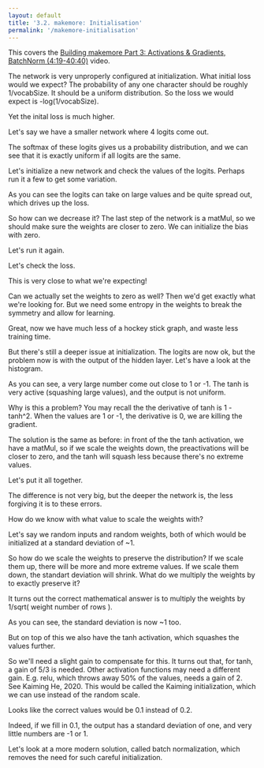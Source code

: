 ```yaml
---
layout: default
title: '3.2. makemore: Initialisation'
permalink: '/makemore-initialisation'
---
```


<aside>
    This covers the <a href="https://www.youtube.com/watch?v=TCH_1BHY58I">Building makemore Part 3: Activations & Gradients, BatchNorm (4:19-40:40)</a> video.
</aside>

<script>
import { random, softmaxByRow, matMul } from './1-bigram-utils.js';
import {
    Value,
    FloatMatrix,
    IntMatrix,
    createFloatMatrix,
    buildDataSet,
    miniBatch,
    shuffle,
    createLossesGraph
} from './3-0-makemore-MLP-utils.js';
import Plotly from './lib/plotly.js';
</script>

<script>
const response = await fetch('lib/names.txt');
const text = await response.text();
const names = text.split('\n');
const indexToCharMap = [ '.', ...new Set( names.join('') ) ].sort();
const stringToCharMap = {};

for ( let i = indexToCharMap.length; i--; ) {
    stringToCharMap[ indexToCharMap[ i ] ] = i;
}

const hyperParameters = {
    embeddingDimensions: 10,
    blockSize: 3,
    neurons: 200,
    batchSize: 32,
    learningRate: 0.1,
};

shuffle( names );
const n1 = Math.floor( names.length * 0.8 );
const n2 = Math.floor( names.length * 0.9 );
const [ Xtr, Ytr ] = buildDataSet( names.slice( 0, n1 ), stringToCharMap, hyperParameters.blockSize );
const [ Xdev, Ydev ] = buildDataSet( names.slice( n1, n2 ), stringToCharMap, hyperParameters.blockSize );
const [ Xte, Yte ] = buildDataSet( names.slice( n2 ), stringToCharMap, hyperParameters.blockSize );
const vocabSize = indexToCharMap.length;

function createNetwork() {
    const { embeddingDimensions, blockSize, neurons } = hyperParameters;
    const C = new Value( createFloatMatrix( [ vocabSize, embeddingDimensions ], random ) );
    const W1 = new Value( createFloatMatrix( [ embeddingDimensions * blockSize, neurons ], random ) );
    const b1 = new Value( createFloatMatrix( [ neurons ], random ) );
    const W2 = new Value( createFloatMatrix( [ neurons, vocabSize ], random ) );
    const b2 = new Value( createFloatMatrix( [ vocabSize ], random ) );
    function logitFn( X ) {
        const embedding = C.gather( X ).reshape( [ X.shape[ 0 ], embeddingDimensions * blockSize ] );
        const hidden = embedding.matMulBias( W1, b1 ).tanh();
        return hidden.matMulBias( W2, b2 );
    }
    logitFn.params = [ C, W1, b1, W2, b2 ];
    return logitFn;
}
const batchLosses = [];
const losses = [];
const network = createNetwork();
</script>

<script>
const graph = document.createElement( 'div' );
print(graph);
for ( let i = 0; i < 200; i++ ) {
    const [ Xbatch, Ybatch ] = miniBatch( Xtr, Ytr, hyperParameters.batchSize );
    const loss = network( Xbatch ).softmaxCrossEntropy( Ybatch );
    await loss.forward();
    batchLosses.push( loss.data );
    await loss.backward();
    const learningRate = batchLosses.length < 2000 ? 0.1 : 0.01;
    for ( const param of network.params ) {
        for ( let i = param.data.length; i--; ) {
            param.data[ i ] -= learningRate * param.grad[ i ];
        }
    }

    if ( batchLosses.length % 100 === 0 ) {
        const loss = network( Xdev ).softmaxCrossEntropy( Ydev );
        await loss.forward();
        losses.push( loss.data );
    }

    await createLossesGraph( graph, batchLosses, losses );
}
</script>

The network is very unproperly configured at initialization. What initial loss
would we expect? The probability of any one character should be roughly 1/vocabSize. It should be a uniform distribution. So the loss we would expect is -log(1/vocabSize).

<script>
print( -Math.log( 1 / 27 ) );
</script>

Yet the inital loss is much higher.

Let's say we have a smaller network where 4 logits come out.

<script>
const logits = new FloatMatrix( [ 0, 0, 0, 0 ], [ 1, 4 ] );
print( softmaxByRow( logits ) );
</script>

The softmax of these logits gives us a probability distribution, and we can see
that it is exactly uniform if all logits are the same.

Let's initialize a new network and check the values of the logits. Perhaps run
it a few to get some variation.

<script>
const logits = createNetwork()( Xdev );
await logits.forward();
print( logits.data );
</script>

As you can see the logits can take on large values and be quite spread out, 
which drives up the loss.

So how can we decrease it? The last step of the network is a matMul, so we
should make sure the weights are closer to zero. We can initialize the bias with
zero.

<script>
function createNetwork() {
    const { embeddingDimensions, blockSize, neurons } = hyperParameters;
    const C = new Value( createFloatMatrix( [ vocabSize, embeddingDimensions ], random ) );
    const W1 = new Value( createFloatMatrix( [ embeddingDimensions * blockSize, neurons ], random ) );
    const b1 = new Value( createFloatMatrix( [ neurons ], random ) );
    const W2 = new Value( createFloatMatrix( [ neurons, vocabSize ], () => random() * 0.01 ) );
    const b2 = new Value( createFloatMatrix( [ vocabSize ] ) );
    function logitFn( X ) {
        const embedding = C.gather( X ).reshape( [ X.shape[ 0 ], embeddingDimensions * blockSize ] );
        const hidden = embedding.matMulBias( W1, b1 ).tanh();
        return hidden.matMulBias( W2, b2 );
    }
    logitFn.params = [ C, W1, b1, W2, b2 ];
    return logitFn;
}
</script>

Let's run it again.

<script>
const logits = createNetwork()( Xdev );
await logits.forward();
print( logits.data );
</script>

Let's check the loss.

<script>
const loss = createNetwork()( Xdev ).softmaxCrossEntropy( Ydev );
await loss.forward();
print( loss.data );
</script>

This is very close to what we're expecting!

Can we actually set the weights to zero as well? Then we'd get exactly what
we're looking for. But we need some entropy in the weights to break the symmetry
and allow for learning.

<script>
const batchLosses = [];
const losses = [];
const network = createNetwork();
</script>

<script>
const graph = document.createElement( 'div' );
print(graph);
for ( let i = 0; i < 200; i++ ) {
    const [ Xbatch, Ybatch ] = miniBatch( Xtr, Ytr, hyperParameters.batchSize );
    const loss = network( Xbatch ).softmaxCrossEntropy( Ybatch );
    await loss.forward();
    batchLosses.push( loss.data );
    await loss.backward();
    const learningRate = batchLosses.length < 2000 ? 0.1 : 0.01;
    for ( const param of network.params ) {
        for ( let i = param.data.length; i--; ) {
            param.data[ i ] -= learningRate * param.grad[ i ];
        }
    }

    if ( batchLosses.length % 100 === 0 ) {
        const loss = network( Xdev ).softmaxCrossEntropy( Ydev );
        await loss.forward();
        losses.push( loss.data );
    }

    await createLossesGraph( graph, batchLosses, losses );
}
</script>

Great, now we have much less of a hockey stick graph, and waste less training
time.

But there's still a deeper issue at initialization. The logits are now ok, but
the problem now is with the output of the hidden layer. Let's have a look at the
histogram.

<script>
const [ X ] = miniBatch( Xtr, Ytr, hyperParameters.batchSize );
const { embeddingDimensions, blockSize, neurons } = hyperParameters;
const C = new Value( createFloatMatrix( [ vocabSize, embeddingDimensions ], random ) );
const W1 = new Value( createFloatMatrix( [ embeddingDimensions * blockSize, neurons ], random ) );
const b1 = new Value( createFloatMatrix( [ neurons ], random ) );
const embedding = C.gather( X ).reshape( [ X.shape[ 0 ], embeddingDimensions * blockSize ] );
const hidden = embedding.matMulBias( W1, b1 ).tanh();
await hidden.forward();
print( await Plotly.newPlot( document.createElement('div'), [ { x: Array.from( hidden.data ), type: 'histogram' } ] ) );
print( await Plotly.newPlot( document.createElement('div'), [{
    z: [...Array(hidden.data.shape[0])].map((_, i) => 
        Array.from(hidden.data).slice(i * hidden.data.shape[1], (i + 1) * hidden.data.shape[1])
        .map(value => value > 0.9 ? 1 : 0)
    ),
    type: 'heatmap',
    colorscale: 'Greys',
    showscale: false
    }], {
    height: 300,
    xaxis: { visible: false },
    yaxis: { visible: false }
},{ displayModeBar: false }) );
</script>

As you can see, a very large number come out close to 1 or -1. The tanh is very
active (squashing large values), and the output is not uniform.

Why is this a problem? You may recall the the derivative of tanh is 1 - tanh^2.
When the values are 1 or -1, the derivative is 0, we are killing the gradient.

The solution is the same as before: in front of the the tanh activation, we have
a matMul, so if we scale the weights down, the preactivations will be closer to zero,
and the tanh will squash less because there's no extreme values.

<script>
const W1 = new Value( createFloatMatrix( [ embeddingDimensions * blockSize, neurons ], () => random() * 0.2 ) );
const b1 = new Value( createFloatMatrix( [ neurons ] ) );
const embedding = C.gather( X ).reshape( [ X.shape[ 0 ], embeddingDimensions * blockSize ] );
const hidden = embedding.matMulBias( W1, b1 ).tanh();
await hidden.forward();
print( await Plotly.newPlot( document.createElement('div'), [ { x: Array.from( hidden.data ), type: 'histogram' } ] ) );
print( await Plotly.newPlot( document.createElement('div'), [{
    z: [...Array(hidden.data.shape[0])].map((_, i) => 
        Array.from(hidden.data).slice(i * hidden.data.shape[1], (i + 1) * hidden.data.shape[1])
        .map(value => value > 0.9 ? 1 : 0)
    ),
    type: 'heatmap',
    colorscale: 'Greys',
    showscale: false
    }], {
    height: 300,
    xaxis: { visible: false },
    yaxis: { visible: false }
},{ displayModeBar: false }) );
</script>

Let's put it all together.

<script>
function createNetwork() {
    const { embeddingDimensions, blockSize, neurons } = hyperParameters;
    const C = new Value( createFloatMatrix( [ vocabSize, embeddingDimensions ], random ) );
    const W1 = new Value( createFloatMatrix( [ embeddingDimensions * blockSize, neurons ], () => random() * 0.2 ) );
    const b1 = new Value( createFloatMatrix( [ neurons ] ) );
    const W2 = new Value( createFloatMatrix( [ neurons, vocabSize ], () => random() * 0.01 ) );
    const b2 = new Value( createFloatMatrix( [ vocabSize ] ) );
    function logitFn( X ) {
        const embedding = C.gather( X ).reshape( [ X.shape[ 0 ], embeddingDimensions * blockSize ] );
        const hidden = embedding.matMulBias( W1, b1 ).tanh();
        return hidden.matMulBias( W2, b2 );
    }
    logitFn.params = [ C, W1, b1, W2, b2 ];
    return logitFn;
}
</script>

<script>
const batchLosses = [];
const losses = [];
const network = createNetwork();
</script>

<script>
const graph = document.createElement( 'div' );
print(graph);
for ( let i = 0; i < 200; i++ ) {
    const [ Xbatch, Ybatch ] = miniBatch( Xtr, Ytr, hyperParameters.batchSize );
    const loss = network( Xbatch ).softmaxCrossEntropy( Ybatch );
    await loss.forward();
    batchLosses.push( loss.data );
    await loss.backward();
    const learningRate = batchLosses.length < 2000 ? 0.1 : 0.01;
    for ( const param of network.params ) {
        for ( let i = param.data.length; i--; ) {
            param.data[ i ] -= learningRate * param.grad[ i ];
        }
    }

    if ( batchLosses.length % 100 === 0 ) {
        const loss = network( Xdev ).softmaxCrossEntropy( Ydev );
        await loss.forward();
        losses.push( loss.data );
    }

    await createLossesGraph( graph, batchLosses, losses );
}
</script>

The difference is not very big, but the deeper the network is, the less
forgiving it is to these errors.

How do we know with what value to scale the weights with?

Let's say we random inputs and random weights, both of which would be
initialized at a standard deviation of ~1.

<script>
function standardDeviation(values) {
    const mean = values.reduce((a, b) => a + b) / values.length;
    const variance = values
        .map(x => Math.pow(x - mean, 2))
        .reduce((a, b) => a + b) / values.length;
    return Math.sqrt(variance);
}

const X = createFloatMatrix( [ 1000, 10 ], random );
const W = createFloatMatrix( [ 10, 200 ], random );
const Y = matMul( X, W );
print( standardDeviation( Array.from( X ) ) );
print( standardDeviation( Array.from( Y ) ) );
</script>

So how do we scale the weights to preserve the distribution? If we scale them
up, there will be more and more extreme values. If we scale them down, the
standart deviation will shrink. What do we multiply the weights by to exactly
preserve it?

It turns out the correct mathematical answer is to multiply the weights by
1/sqrt( weight number of rows ).

<script>
const W = createFloatMatrix( [ 10, 200 ], () => random() / 10**0.5 );
const Y = matMul( X, W );
print( standardDeviation( Array.from( Y ) ) );
</script>

As you can see, the standard deviation is now ~1 too.

But on top of this we also have the tanh activation, which squashes the values
further.

<script>
const W = createFloatMatrix( [ 10, 200 ], () => random() / 10**0.5 );
const Y = matMul( X, W );
for ( let i = Y.length; i--; ) {
    Y[ i ] = Math.tanh( Y[ i ] );
}
print( standardDeviation( Array.from( Y ) ) );
</script>

So we'll need a slight gain to compensate for this. It turns out that, for tanh,
a gain of 5/3 is needed. Other activation functions may need a different gain.
E.g. relu, which throws away 50% of the values, needs a gain of 2. See Kaiming
He, 2020. This would be called the Kaiming initialization, which we can use
instead of the random scale.

<script>
print( (5/3) / (hyperParameters.embeddingDimensions * hyperParameters.blockSize**0.5) );
</script>

Looks like the correct values would be 0.1 instead of 0.2.

<script>
const [ X ] = miniBatch( Xtr, Ytr, hyperParameters.batchSize );
const W1 = new Value( createFloatMatrix( [ embeddingDimensions * blockSize, neurons ], () => random() * 0.1 ) );
const b1 = new Value( createFloatMatrix( [ neurons ] ) );
const embedding = C.gather( X ).reshape( [ X.shape[ 0 ], embeddingDimensions * blockSize ] );
const hidden = embedding.matMulBias( W1, b1 ).tanh();
await hidden.forward();
print( await Plotly.newPlot( document.createElement('div'), [ { x: Array.from( hidden.data ), type: 'histogram' } ] ) );
print( await Plotly.newPlot( document.createElement('div'), [{
    z: [...Array(hidden.data.shape[0])].map((_, i) => 
        Array.from(hidden.data).slice(i * hidden.data.shape[1], (i + 1) * hidden.data.shape[1])
        .map(value => value > 0.9 ? 1 : 0)
    ),
    type: 'heatmap',
    colorscale: 'Greys',
    showscale: false
    }], {
    height: 300,
    xaxis: { visible: false },
    yaxis: { visible: false }
},{ displayModeBar: false }) );
</script>

Indeed, if we fill in 0.1, the output has a standard deviation of one, and very
little numbers are -1 or 1.

Let's look at a more modern solution, called batch normalization, which removes
the need for such careful initialization.
